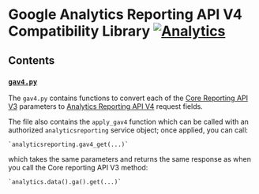 # Google Analytics Reporting API V4 Compatibility Library [![Analytics](https://ga-beacon.appspot.com/UA-76561751-1/googleanalytics/gav4-python/gav4?pixel)](https://github.com/googleanalytics/gav4-python)

## Contents

### [`gav4.py`](gav4.py)

The `gav4.py` contains functions to convert each of the [Core Reporting API V3](https://developers.google.com/analytics/devguides/reporting/core/v3/) parameters to [Analytics Reporting API V4](https://developers.google.com/analytics/devguides/reporting/core/v4/) request fields.

The file also contains the `apply_gav4` function which can be called with an authorized `analyticsreporting` service object; once applied, you can call:

    `analyticsreporting.gav4_get(...)`

which takes the same parameters and returns the same response as when you call the Core reporting API V3 method:

    `analytics.data().ga().get(...)`
